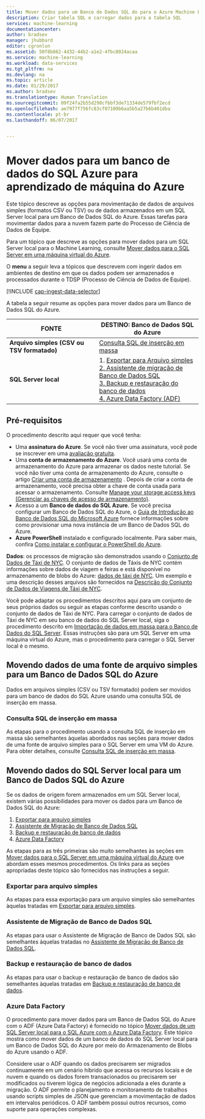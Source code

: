 ```yaml
---
title: Mover dados para um Banco de Dados SQL do para o Azure Machine Learning | Microsoft Docs
description: Criar tabela SQL e carregar dados para a tabela SQL
services: machine-learning
documentationcenter: 
author: bradsev
manager: jhubbard
editor: cgronlun
ms.assetid: 50f8b862-4d32-44b2-a1e2-4fbc8024acaa
ms.service: machine-learning
ms.workload: data-services
ms.tgt_pltfrm: na
ms.devlang: na
ms.topic: article
ms.date: 01/29/2017
ms.author: bradsev
ms.translationtype: Human Translation
ms.sourcegitcommit: 09f24fa2b55d298cfbbf3de71334de579fbf2ecd
ms.openlocfilehash: ae7977f756fc83cf07109b6aa5b5a27b6b401dba
ms.contentlocale: pt-br
ms.lasthandoff: 06/07/2017


---
```

# <a name="move-data-to-an-azure-sql-database-for-azure-machine-learning"></a>Mover dados para um banco de dados do SQL Azure para aprendizado de máquina do Azure
Este tópico descreve as opções para movimentação de dados de arquivos simples (formatos CSV ou TSV) ou de dados armazenados em um SQL Server local para um Banco de Dados SQL do Azure. Essas tarefas para movimentar dados para a nuvem fazem parte do Processo de Ciência de Dados de Equipe.

Para um tópico que descreve as opções para mover dados para um SQL Server local para o Machine Learning, consulte [Mover dados para o SQL Server em uma máquina virtual do Azure](machine-learning-data-science-move-sql-server-virtual-machine.md).

O **menu** a seguir leva a tópicos que descrevem com ingerir dados em ambientes de destino em que os dados podem ser armazenados e processados durante o TDSP (Processo de Ciência de Dados de Equipe).

[!INCLUDE [cap-ingest-data-selector](../../includes/cap-ingest-data-selector.md)]

A tabela a seguir resume as opções para mover dados para um Banco de Dados SQL do Azure.

| <b>FONTE</b> | <b>DESTINO: Banco de Dados SQL do Azure</b> |
| --- | --- |
| <b>Arquivo simples (CSV ou TSV formatado)</b> |<a href="#bulk-insert-sql-query">Consulta SQL de inserção em massa |
| <b>SQL Server local</b> |1. <a href="#export-flat-file">Exportar para Arquivo simples<br> 2. <a href="#insert-tables-bcp">Assistente de migração de Banco de Dados SQL<br> 3. <a href="#db-migration">Backup e restauração do banco de dados<br> 4. <a href="#adf">Azure Data Factory (ADF) |

## <a name="prereqs"></a>Pré-requisitos
O procedimento descrito aqui requer que você tenha:

* Uma **assinatura do Azure**. Se você não tiver uma assinatura, você pode se inscrever em uma [avaliação gratuita](https://azure.microsoft.com/pricing/free-trial/).
* Uma **conta de armazenamento do Azure**. Você usará uma conta de armazenamento do Azure para armazenar os dados neste tutorial. Se você não tiver uma conta de armazenamento do Azure, consulte o artigo [Criar uma conta de armazenamento](../storage/storage-create-storage-account.md#create-a-storage-account) . Depois de criar a conta de armazenamento, você precisa obter a chave de conta usada para acessar o armazenamento. Consulte [Manage your storage access keys (Gerenciar as chaves de acesso de armazenamento)](../storage/storage-create-storage-account.md#manage-your-storage-access-keys).
* Acesso a um **Banco de dados do SQL Azure**. Se você precisa configurar um Banco de Dados SQL do Azure, o [Guia de Introdução ao Banco de Dados SQL do Microsoft Azure](../sql-database/sql-database-get-started.md) fornece informações sobre como provisionar uma nova instância de um Banco de Dados SQL do Azure.
* **Azure PowerShell** instalado e configurado localmente. Para saber mais, confira [Como instalar e configurar o PowerShell do Azure](/powershell/azure/overview).

**Dados**: os processos de migração são demonstrados usando o [Conjunto de Dados de Táxi de NYC](http://chriswhong.com/open-data/foil_nyc_taxi/). O conjunto de dados de Táxis de NYC contém informações sobre dados de viagem e feiras e está disponível no armazenamento de blobs do Azure: [dados de táxi de NYC](http://www.andresmh.com/nyctaxitrips/). Um exemplo e uma descrição desses arquivos são fornecidos na [Descrição do Conjunto de Dados de Viagens de Táxi de NYC](machine-learning-data-science-process-sql-walkthrough.md#dataset).

Você pode adaptar os procedimentos descritos aqui para um conjunto de seus próprios dados ou seguir as etapas conforme descrito usando o conjunto de dados de Táxi de NYC. Para carregar o conjunto de dados de Táxi de NYC em seu banco de dados do SQL Server local, siga o procedimento descrito em [Importação de dados em massa para o Banco de Dados do SQL Server](machine-learning-data-science-process-sql-walkthrough.md#dbload). Essas instruções são para um SQL Server em uma máquina virtual do Azure, mas o procedimento para carregar o SQL Server local é o mesmo.

## <a name="file-to-azure-sql-database"></a> Movendo dados de uma fonte de arquivo simples para um Banco de Dados SQL do Azure
Dados em arquivos simples (CSV ou TSV formatado) podem ser movidos para um banco de dados do SQL Azure usando uma consulta SQL de inserção em massa.

### <a name="bulk-insert-sql-query"></a> Consulta SQL de inserção em massa
As etapas para o procedimento usando a consulta SQL de inserção em massa são semelhantes àquelas abordados nas seções para mover dados de uma fonte de arquivo simples para o SQL Server em uma VM do Azure. Para obter detalhes, consulte [Consulta SQL de inserção em massa](machine-learning-data-science-move-sql-server-virtual-machine.md#insert-tables-bulkquery).

## <a name="sql-on-prem-to-sazure-sql-database"></a> Movendo dados do SQL Server local para um Banco de Dados SQL do Azure
Se os dados de origem forem armazenados em um SQL Server local, existem várias possibilidades para mover os dados para um Banco de Dados SQL do Azure:

1. [Exportar para arquivo simples](#export-flat-file)
2. [Assistente de Migração de Banco de Dados SQL](#insert-tables-bcp)
3. [Backup e restauração de banco de dados](#db-migration)
4. [Azure Data Factory](#adf)

As etapas para as três primeiras são muito semelhantes às seções em [Mover dados para o SQL Server em uma máquina virtual do Azure](machine-learning-data-science-move-sql-server-virtual-machine.md) que abordam esses mesmos procedimentos. Os links para as seções apropriadas deste tópico são fornecidos nas instruções a seguir.

### <a name="export-flat-file"></a>Exportar para arquivo simples
As etapas para essa exportação para um arquivo simples são semelhantes àquelas tratadas em [Exportar para arquivo simples](machine-learning-data-science-move-sql-server-virtual-machine.md#export-flat-file).

### <a name="insert-tables-bcp"></a>Assistente de Migração de Banco de Dados SQL
As etapas para usar o Assistente de Migração de Banco de Dados SQL são semelhantes àquelas tratadas no [Assistente de Migração de Banco de Dados SQL](machine-learning-data-science-move-sql-server-virtual-machine.md#sql-migration).

### <a name="db-migration"></a>Backup e restauração de banco de dados
As etapas para usar o backup e restauração de banco de dados são semelhantes àquelas tratadas em [Backup e restauração de banco de dados](machine-learning-data-science-move-sql-server-virtual-machine.md#sql-backup).

### <a name="adf"></a>Azure Data Factory
O procedimento para mover dados para um Banco de Dados SQL do Azure com o ADF (Azure Data Factory) é fornecido no tópico [Mover dados de um SQL Server local para o SQL Azure com o Azure Data Factory](machine-learning-data-science-move-sql-azure-adf.md). Este tópico mostra como mover dados de um banco de dados do SQL Server local para um Banco de Dados SQL do Azure por meio do Armazenamento de Blobs do Azure usando o ADF.

Considere usar o ADF quando os dados precisarem ser migrados continuamente em um cenário híbrido que acessa os recursos locais e de nuvem e quando os dados forem transacionados ou precisarem ser modificados ou tiverem lógica de negócios adicionada a eles durante a migração. O ADF permite o planejamento e monitoramento de trabalhos usando scripts simples de JSON que gerenciam a movimentação de dados em intervalos periódicos. O ADF também possui outros recursos, como suporte para operações complexas.

